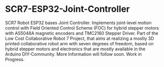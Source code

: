 # SCR7-ESP32-Joint-Controller
SCR7 Robot ESP32 bases Joint Controller. Implements joint-level motion control with Field Oriented Control Scheme (FOC) for hybrid stepper motors with AS5048A magnetic encoders and TMC2160 Stepper Driver. Part of the Low Cost Collaborative Robot 7 Project, that aims at realizing a mostly 3D printed collaborative robot arm with seven degrees of freedom, based on hybrid stepper motors and electronics that are mostly available in the Arduino DIY-Community. More Information will follow soon. Work in Progress.
